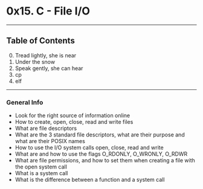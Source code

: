 # 0x15. C - File I/O
***
## Table of Contents
0. Tread lightly, she is near
1. Under the snow
2. Speak gently, she can hear
3. cp
4. elf
***
### General Info

* Look for the right source of information online
* How to create, open, close, read and write files
* What are file descriptors
* What are the 3 standard file descriptors, what are their purpose and what are their POSIX names
* How to use the I/O system calls open, close, read and write
* What are and how to use the flags O_RDONLY, O_WRONLY, O_RDWR
* What are file permissions, and how to set them when creating a file with the open system call
* What is a system call
* What is the difference between a function and a system call
